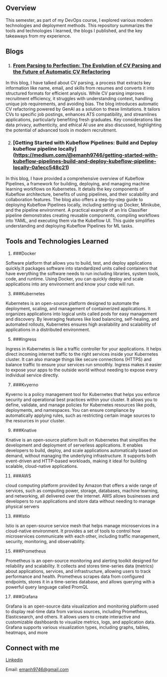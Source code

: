 ## Overview 

This semester, as part of my DevOps course, I explored various modern technologies and deployment methods. This repository summarizes the tools and technologies I learned, the blogs I published, and the key takeaways from my experience.

## Blogs
1. ### [From Parsing to Perfection: The Evolution of CV Parsing and the Future of Automatic CV Refactoring](https://medium.com/@emanh9746/from-parsing-to-perfection-the-evolution-of-cv-parsing-and-the-future-of-automatic-cv-refactoring-33d40abdadd0)
In this blog, I have talked about CV parsing, a process that extracts key information like name, email, and skills from resumes and converts it into structured formats for efficient analysis. While CV parsing improves recruitment efficiency, it struggles with understanding context, handling unique job requirements, and avoiding bias. The blog introduces automatic CV refactoring powered by GenAI as a solution to these limitations. It tailors CVs to specific job postings, enhances ATS compatibility, and streamlines applications, particularly benefiting fresh graduates. Key considerations like data privacy, authenticity, and ethical AI use are also discussed, highlighting the potential of advanced tools in modern recruitment.

2. ### [Getting Started with Kubeflow Pipelines: Build and Deploy kubeflow pipeline locally] (https://medium.com/@emanh9746/getting-started-with-kubeflow-pipelines-build-and-deploy-kubeflow-pipeline-locally-0a1ecc548c21)
In this blog, I have provided a comprehensive overview of Kubeflow Pipelines, a framework for building, deploying, and managing machine learning workflows on Kubernetes. It details the key components of Kubeflow architecture, benefits of using pipelines, and their scalability and collaboration features. The blog also offers a step-by-step guide to deploying Kubeflow Pipelines locally, including setting up Docker, Minikube, and the pipeline environment. A practical example of an Iris Classifier pipeline demonstrates creating reusable components, compiling workflows into YAML, and executing them via the Kubeflow UI. This guide simplifies understanding and deploying Kubeflow Pipelines for ML tasks.

## Tools and Technologies Learned 

1. ###Docker
   
Software platform that allows you to build, test, and deploy applications quickly.It packages software into standardized units called containers that have everything the software needs to run including libraries, system tools, code, and runtime. Using Docker, you can quickly deploy and scale applications into any environment and know your code will run.

3. ###Kubernetes
   
Kubernetes is an open-source platform designed to automate the deployment, scaling, and management of containerized applications. It organizes applications into logical units called pods for easy management and discovery. By leveraging features like load balancing, self-healing, and automated rollouts, Kubernetes ensures high availability and scalability of applications in a distributed environment.

5. ###Ingress
   
Ingress in Kubernetes is like a traffic controller for your applications. It helps direct incoming internet traffic to the right services inside your Kubernetes cluster. It can also manage things like secure connections (HTTPS) and balance traffic to ensure your services run smoothly. Ingress makes it easier to expose your apps to the outside world without needing to expose every individual service directly.

7. ###Kvyerno
   
Kyverno is a policy management tool for Kubernetes that helps you enforce security and operational best practices within your cluster. It allows you to define, validate, and manage policies for Kubernetes resources like pods, deployments, and namespaces. You can ensure compliance by automatically applying rules, such as restricting certain image sources to the resources in your cluster.

9. ###Knative
    
Knative is an open-source platform built on Kubernetes that simplifies the development and deployment of serverless applications. It enables developers to build, deploy, and scale applications automatically based on demand, without managing the underlying infrastructure.
It supports both event-driven and HTTP-based workloads, making it ideal for building scalable, cloud-native applications.

11. ###AWS
    
cloud computing platform provided by Amazon that offers a wide range of services, such as computing power, storage, databases, machine learning, and networking, all delivered over the internet. AWS allows businesses and developers to run applications and store data without needing to manage physical servers

13. ###Istio
    
Istio is an open-source service mesh that helps manage microservices in a cloud-native environment. It provides a set of tools to control how microservices communicate with each other, including traffic management, security, monitoring, and observability.

15. ###Prometheus
    
Prometheus is an open-source monitoring and alerting toolkit designed for reliability and scalability. It collects and stores time-series data (metrics) about applications, services, and infrastructure, allowing users to track performance and health. Prometheus scrapes data from configured endpoints, stores it in a time-series database, and allows querying with a powerful query language called PromQL

17. ###Grafana
    
Grafana is an open-source data visualization and monitoring platform used to display real-time data from various sources, including Prometheus, Elasticsearch, and others. It allows users to create interactive and customizable dashboards to visualize metrics, logs, and application data. Grafana supports various visualization types, including graphs, tables, heatmaps, and more


## Connect with  me

[Linkedin](https://www.linkedin.com/in/emanhassan01/)

Email: emanh9746@gmail.com 

   
